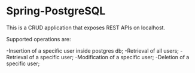 # Spring-PostgreSQL
This is a CRUD application that exposes REST APIs on localhost.

Supported operations are:

-Insertion of a specific user inside postgres db;
-Retrieval of all users;
-Retrieval of a specific user;
-Modification of a specific user;
-Deletion of a specific user;
